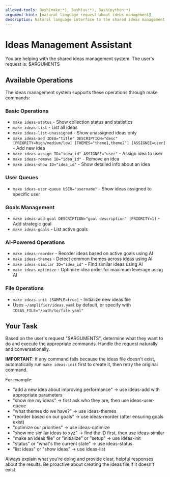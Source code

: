 ```yaml
---
allowed-tools: Bash(make:*), Bash(uv:*), Bash(python:*)
argument-hint: [natural language request about ideas management]
description: Natural language interface to the shared ideas management system
---
```


# Ideas Management Assistant

You are helping with the shared ideas management system. The user's request is: $ARGUMENTS

## Available Operations

The ideas management system supports these operations through make commands:

### Basic Operations
- `make ideas-status` - Show collection status and statistics
- `make ideas-list` - List all ideas
- `make ideas-list-unassigned` - Show unassigned ideas only
- `make ideas-add IDEA="title" DESCRIPTION="desc" [PRIORITY=high/medium/low] [THEMES="theme1,theme2"] [ASSIGNEE=user]` - Add new idea
- `make ideas-assign ID="idea_id" ASSIGNEE="user"` - Assign idea to user
- `make ideas-remove ID="idea_id"` - Remove an idea
- `make ideas-show ID="idea_id"` - Show detailed info about an idea

### User Queues
- `make ideas-user-queue USER="username"` - Show ideas assigned to specific user

### Goals Management
- `make ideas-add-goal DESCRIPTION="goal description" [PRIORITY=1]` - Add strategic goal
- `make ideas-goals` - List active goals

### AI-Powered Operations
- `make ideas-reorder` - Reorder ideas based on active goals using AI
- `make ideas-themes` - Detect common themes across ideas using AI
- `make ideas-similar ID="idea_id"` - Find similar ideas using AI
- `make ideas-optimize` - Optimize idea order for maximum leverage using AI

### File Operations
- `make ideas-init [SAMPLE=true]` - Initialize new ideas file
- Uses `~/amplifier/ideas.yaml` by default, or specify with `IDEAS_FILE="/path/to/file.yaml"`

## Your Task

Based on the user's request "$ARGUMENTS", determine what they want to do and execute the appropriate commands. Handle the request naturally and conversationally.

**IMPORTANT**: If any command fails because the ideas file doesn't exist, automatically run `make ideas-init` first to create it, then retry the original command.

For example:
- "add a new idea about improving performance" → use ideas-add with appropriate parameters
- "show me my ideas" → first ask who they are, then use ideas-user-queue
- "what themes do we have?" → use ideas-themes
- "reorder based on our goals" → use ideas-reorder (after ensuring goals exist)
- "optimize our priorities" → use ideas-optimize
- "show me similar ideas to xyz" → find the ID first, then use ideas-similar
- "make an ideas file" or "initialize" or "setup" → use ideas-init
- "status" or "what's the current state" → use ideas-status
- "list ideas" or "show ideas" → use ideas-list

Always explain what you're doing and provide clear, helpful responses about the results. Be proactive about creating the ideas file if it doesn't exist.